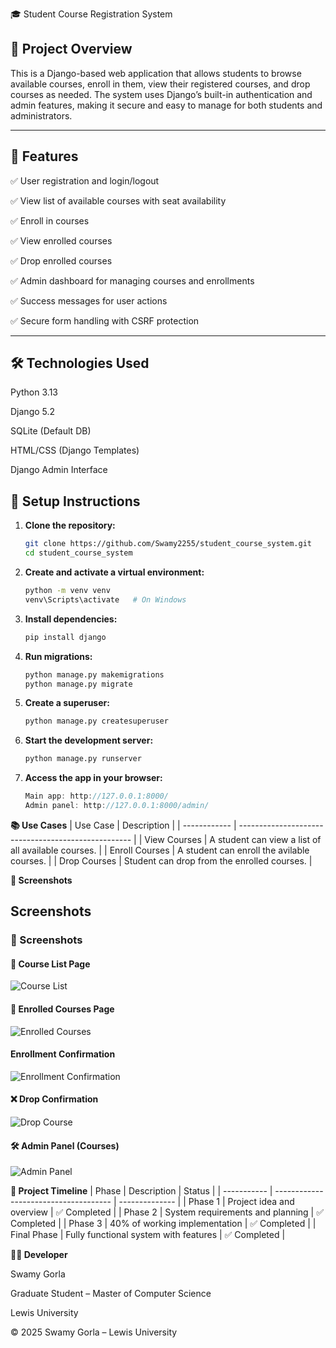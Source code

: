 🎓 Student Course Registration System

## 📝 Project Overview

This is a Django-based web application that allows students to browse available courses, enroll in them, view their registered courses, and drop courses as needed. The system uses Django’s built-in authentication and admin features, making it secure and easy to manage for both students and administrators.

---

## 🚀 Features
✅ User registration and login/logout

✅ View list of available courses with seat availability

✅ Enroll in courses

✅ View enrolled courses

✅ Drop enrolled courses

✅ Admin dashboard for managing courses and enrollments

✅ Success messages for user actions

✅ Secure form handling with CSRF protection

---

## 🛠️ Technologies Used
Python 3.13

Django 5.2

SQLite (Default DB)

HTML/CSS (Django Templates)

Django Admin Interface

## 🔧 Setup Instructions

1. **Clone the repository:**
   ```bash
   git clone https://github.com/Swamy2255/student_course_system.git
   cd student_course_system
2. **Create and activate a virtual environment:**
   ```bash
   python -m venv venv
   venv\Scripts\activate   # On Windows
3. **Install dependencies:**
   ```bash
   pip install django
4. **Run migrations:**
   ```bash
   python manage.py makemigrations
   python manage.py migrate
5. **Create a superuser:**
   ```bash
   python manage.py createsuperuser
6. **Start the development server:**
   ```bash
   python manage.py runserver

7. **Access the app in your browser:**
   ```cpp
   Main app: http://127.0.0.1:8000/
   Admin panel: http://127.0.0.1:8000/admin/
   
**📚 Use Cases**
| Use Case     | Description                                         |
| ------------ | --------------------------------------------------- |
| View Courses | A student can view a list of all available courses. |
| Enroll Courses | A student can enroll the avilable courses.        |
| Drop Courses | Student can drop from the enrolled courses.         |


**📸 Screenshots**
## Screenshots


### 📸 Screenshots

#### 📘 Course List Page
![Course List](screenshots/screenshot_available_courses.png)

#### 🧾 Enrolled Courses Page
![Enrolled Courses](screenshots/screenshot_enrolled_courses.png)

#### Enrollment Confirmation
![Enrollment Confirmation](screenshots/screenshot_enrollment_confirmation.png)

#### ❌ Drop Confirmation
![Drop Course](screenshots/screenshot_drop.png)

#### 🛠️ Admin Panel (Courses)
![Admin Panel](screenshots/screenshot_admin_panel.png)



**📅 Project Timeline**
| Phase       | Description                           | Status         |
| ----------- | ------------------------------------- | -------------- |
| Phase 1     | Project idea and overview             | ✅ Completed    |
| Phase 2     | System requirements and planning      | ✅ Completed    |
| Phase 3     | 40% of working implementation         | ✅ Completed  |
| Final Phase | Fully functional system with features | ✅ Completed |

**👩‍💻 Developer**

Swamy Gorla

Graduate Student – Master of Computer Science

Lewis University

© 2025 Swamy Gorla – Lewis University
